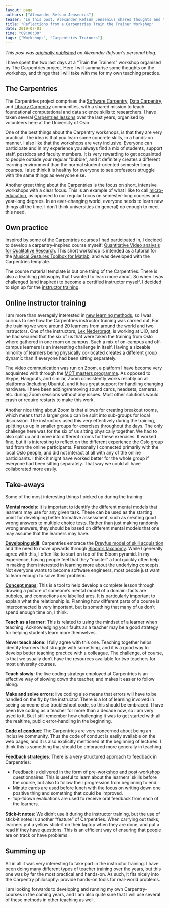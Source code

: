 ```yaml
---
layout: page
authors: ["Alexander Refsum Jensenius"]
teaser: "In this post, Alexander Refsum Jensenius shares thoughts and takeaways from a recent Train the Trainer Workshop"
title: "Reflections from a Carpentries Train the Trainer Workshop"
date: 2019-07-01
time: "09:00:00"
tags: ["Workshops", "Carpentries Trainers"]
---
```


_This post was [originally published](http://www.arj.no/2019/06/21/carpentries/) on Alexander Refsum's personal blog._

I have spent the two last days at a “Train the Trainers” workshop organised by The Carpentries project. Here I will summarise some thoughts on the workshop, and things that I will take with me for my own teaching practice.

## The Carpentries

The Carpentries project comprises the [Software Carpentry](https://software-carpentry.org/), [Data Carpentry](http://www.datacarpentry.org/), and [Library Carpentry](https://librarycarpentry.org/) communities, with a shared mission to teach foundational computational and data science skills to researchers. I have taken several [Carpentries lessons](https://software-carpentry.org/lessons/) over the last years, organised by volunteers here at the University of Oslo.

One of the best things about the Carpentry workshops, is that they are very practical. The idea is that you learn some concrete skills, in a hands-on manner. I also like that the workshops are very inclusive. Everyone can participate and in my experience you always find a mix of students, support staff, postdocs and faculty members. It is very rewarding to get acquainted to people outside your regular “bubble”, and it definitely creates a different learning environment than the normal student-oriented semester-long courses. I also think it is healthy for everyone to see professors struggle with the same things as everyone else.

Another great thing about the Carpentries is the focus on short, intensive workshops with a clear focus. This is an example of what I like to call [micro-education](http://www.arj.no/2019/03/18/micro-education-is-the-future/), as opposed to our regular focus on semester-long courses and year-long degrees. In an ever-changing world, everyone needs to learn new things all the time. I don’t think universities (in general) do enough to meet this need.

## Own practice

Inspired by some of the Carpentries courses I had participated in, I decided to develop a carpentry-inspired course myself: [Quantitative Video analysis for Qualitative Research](https://alexarje.github.io/video-analysis-workshop/). This short workshop is intended as a tutorial for the [Musical Gestures Toolbox for Matlab](https://github.com/fourMs/MGT-matlab), and was developed with the Carpentries template.

The course material template is but one thing of the Carpentries. There is also a teaching philosophy that I wanted to learn more about. So when I was challenged (and inspired) to become a certified instructor myself, I decided to sign up for the [instructor training](https://carpentries.github.io/instructor-training/).

## Online instructor training

I am more than averagely interested in [new learning methods](http://www.arj.no/2019/03/18/micro-education-is-the-future/), so I was curious to see how the Carpentries instructor training was carried out. For the training we were around 20 learners from around the world and two instructors. One of the instructors, [Lex Nederbragt](https://www.mn.uio.no/cees/english/people/technical/alexajo/), is working at UiO, and he had secured that the six of us that were taken the training from Oslo where gathered in one room on campus. Such a mix of on-campus and off-campus learners is an interesting challenge in itself. Having a sizeable minority of learners being physically co-located creates a different group dynamic than if everyone had been sitting separately.

The video communication was run on [Zoom](http://zoom.us/), a platform I have become very acquainted with through the [MCT masters programme](http://www.uio.no/english/studies/programmes/mct-master/). As opposed to Skype, Hangouts, and similar, Zoom consistently works reliably on all platforms (including Ubuntu), and it has great support for handling changing hardware. I have been adding/removing sound cards, headsets, cameras, etc. during Zoom sessions without any issues. Most other solutions would crash or require restarts to make this work.

Another nice thing about Zoom is that allows for creating breakout rooms, which means that a larger group can be split into sub-groups for local discussion. The instructors used this very effectively during the training, splitting us up in smaller groups for exercises throughout the days. The only challenge here was for the six of us sitting physically together. We had to also split up and move into different rooms for these exercises. It worked fine, but it is interesting to reflect on the different experience the Oslo group had from the online participants. Personally I connected primarily with the local Oslo people, and did not interact at all with any of the online participants. I think it might have worked better for the whole group if everyone had been sitting separately. That way we could all have collaborated more easily.

## Take-aways

Some of the most interesting things I picked up during the training:

**[Mental models](https://carpentries.github.io/instructor-training/02-practice-learning/index.html)**: It is important to identify the different mental models that learners may use for any given task. These can be used as the starting point for developing better formative assessment, such as creating good wrong answers to multiple choice tests. Rather than just making randomly wrong answers, they should be based on different mental models that one may assume that the learners may have.

**[Developing skill](https://carpentries.github.io/instructor-training/02-practice-learning/)**: Carpentries embrace the [Dreyfus model of skill acquisition](https://en.wikipedia.org/wiki/Dreyfus_model_of_skill_acquisition) and the need to move upwards through [Bloom’s taxonomy](https://en.wikipedia.org/wiki/Bloom%27s_taxonomy). While I generally agree with this, I often like to start on top of the Bloom pyramid. In my experience, having people feel that they “master” a tool quickly often help in making them interested in learning more about the underlying concepts. Not everyone wants to become software engineers, most people just want to learn enough to solve their problem.

**[Concept maps](https://carpentries.github.io/instructor-training/05-memory/)**: This is a tool to help develop a complete lesson through drawing a picture of someone’s mental model of a domain: facts are bubbles, and connections are labelled arcs. It is particularly important to explain what the relationship is. Planning how different parts of a course is interconnected is very important, but is something that many of us don’t spend enough time on, I think.

**Teach as a learner**: This is related to using the mindset of a learner when teaching. Acknowledging your faults as a teacher may be a good strategy for helping students learn more themselves.

**Never teach alone**: I fully agree with this one. Teaching together helps identify learners that struggle with something, and it is a good way to develop better teaching practice with a colleague. The challenge, of course, is that we usually don’t have the resources available for two teachers for most university courses.

**Teach slowly**: the live coding strategy employed at Carpentries is an effective way of slowing down the teacher, and makes it easier to follow along.

**Make and solve errors**: live coding also means that errors will have to be handled on the fly by the instructor. There is a lot of learning involved in seeing someone else troubleshoot code, so this should be embraced. I have been live coding as a teacher for more than a decade now, so I am very used to it. But I still remember how challenging it was to get started with all the realtime, public error-handling in the beginning.

**[Code of conduct](https://docs.carpentries.org/topic_folders/policies/code-of-conduct.html)**: The Carpentries are very concerned about being an inclusive community. Thus the code of conduct is easily available on the web pages, and it is also explicitly mentioned at the beginning of lectures. I think this is something that should be embraced more generally in teaching.

**[Feedback strategies](https://carpentries.github.io/instructor-training/06-feedback/index.html)**: There is a very structured approach to feedback in Carpentries:

- Feedback is delivered in the form of [pre-workshop](https://www.surveymonkey.com/r/Preview/?sm=V6gQbbOKn3NoPKfYKHjAKu_2BBCdtXXsTS2pf1BIdARccEtJQqlu1KFB2j2TcF0MCn) and [post-workshop](https://www.surveymonkey.com/r/Preview/?sm=uN5QPa4MbF1_2BB1plbLWnL1ZUc7Nttqici0Nc0e3G4RahMwwGW5NUp4U5PKQDYmky) questionnaires. This is useful to learn about the learners’ skills before the course, but also to follow their progression from beginning to end.
- Minute cards are used before lunch with the focus on writing down one positive thing and something that could be improved.
- 1up-1down evaluations are used to receive oral feedback from each of the learners.

**Stick-it notes**: We didn’t use it during the instructor training, but the use of stick-it notes is another “feature” of Carpentries. When carrying out tasks, learners put a yellow stick-it on their laptop when they are done, and put a read if they have questions. This is an efficient way of ensuring that people are on track or have problems.

## Summing up

All in all it was very interesting to take part in the instructor training. I have been doing many different types of teacher training over the years, but this one was by far the most practical and hands-on. As such, it fits nicely into the Carpentry philosophy: provide hands-on tools for real-world problems.

I am looking forwards to developing and running my own Carpentry-courses in the coming years, and I am also quite sure that I will use several of these methods in other teaching as well.
